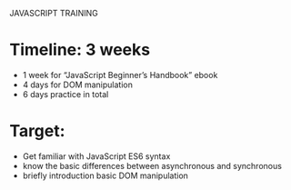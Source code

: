 JAVASCRIPT TRAINING

# Timeline: 3 weeks

- 1 week for “JavaScript Beginner’s Handbook” ebook
- 4 days for DOM manipulation
- 6 days practice in total

# Target:

- Get familiar with JavaScript ES6 syntax
- know the basic differences between asynchronous and synchronous
- briefly introduction basic DOM manipulation
